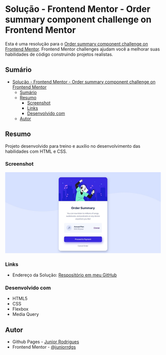 # Solução - Frontend Mentor - Order summary component challenge on Frontend Mentor

Esta é uma resolução para o [Order summary component challenge on Frontend Mentor](https://www.frontendmentor.io/challenges/order-summary-component-QlPmajDUj/hub/order-summary-component-XFLyUiq07). Frontend Mentor challenges ajudam você a melhorar suas habilidades de código construindo projetos realistas. 

## Sumário

- [Solução - Frontend Mentor - Order summary component challenge on Frontend Mentor](#solução---frontend-mentor---order-summary-component-challenge-on-frontend-mentor)
  - [Sumário](#sumário)
  - [Resumo](#resumo)
    - [Screenshot](#screenshot)
    - [Links](#links)
    - [Desenvolvido com](#desenvolvido-com)
  - [Autor](#autor)

## Resumo
Projeto desenvolvido para treino e auxílio no desenvolvimento das habilidades com HTML e CSS.

### Screenshot
![](./images/screenshot.jpg)

### Links
- Endereço da Solução: [Respositório em meu GitHub](https://github.com/juniorrdgs/order-summary-component-main)

### Desenvolvido com
- HTML5
- CSS
- Flexbox
- Media Query

## Autor

- Github Pages - [Junior Rodrigues](https://juniorrdgs.github.io)
- Frontend Mentor - [@juniorrdgs](https://www.frontendmentor.io/profile/juniorrdgs)